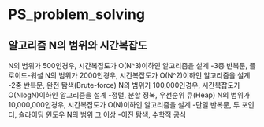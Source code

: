 # PS_problem_solving
## 알고리즘 N의 범위와 시간복잡도
N의 범위가 500인경우, 시간복잡도가 O(N^3)이하인 알고리즘을 설계
-3중 반복문, 플로이드-워셜
N의 범위가 2000인경우, 시간복잡도가 O(N^2)이하인 알고리즘을 설계
-2중 반복문, 완전 탐색(Brute-force)
N의 범위가 100,000인경우, 시간복잡도가 O(NlogN)이하인 알고리즘을 설계
-정렬, 분할 정복, 우선순위 큐(Heap)
N의 범위가 10,000,000인경우, 시간복잡도가 O(N)이하인 알고리즘을 설계
-단일 반복문, 투 포인터, 슬라이딩 윈도우
N의 범위 그 이상
-이진 탐색, 수학적 공식

